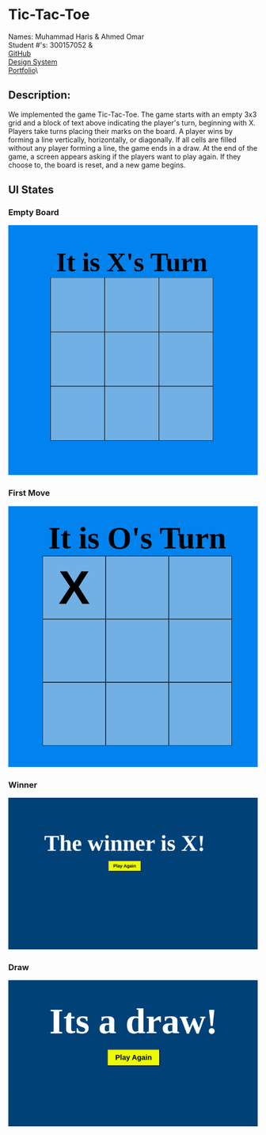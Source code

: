 # Tic-Tac-Toe

Names: Muhammad Haris & Ahmed Omar\
Student #'s: 300157052 &\
[GitHub](https://github.com/mharis337/Tic-Tac-Toe) \
[Design System](/docs/design_system.md)\
[Portfolio](https://github.com/mharis337/Portfolio)\

## Description:
We implemented the game Tic-Tac-Toe. The game starts with an empty 3x3 grid and a block of text above indicating the player's turn, beginning with X. Players take turns placing their marks on the board. A player wins by forming a line vertically, horizontally, or diagonally. If all cells are filled without any player forming a line, the game ends in a draw. At the end of the game, a screen appears asking if the players want to play again. If they choose to, the board is reset, and a new game begins.

## UI States

### Empty Board
![Empty State](./docs/design_system/Empty.png)

### First Move
![First Move](./docs/design_system/First_Move.png)

### Winner
![Winner](./docs/design_system/Winner.png)

### Draw
![Draw](./docs/design_system/Draw.png)



